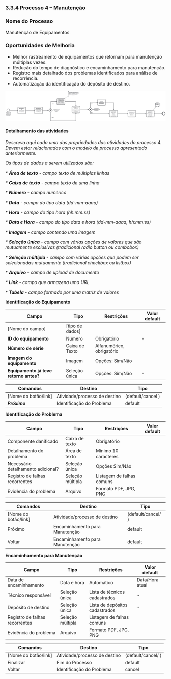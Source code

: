 ### 3.3.4 Processo 4 – Manutenção 

### Nome do Processo
Manutenção de Equipamentos

### Oportunidades de Melhoria
- Melhor rastreamento de equipamentos que retornam para manutenção múltiplas vezes.
- Redução do tempo de diagnóstico e encaminhamento para manutenção.
- Registro mais detalhado dos problemas identificados para análise de recorrência.
- Automatização da identificação do depósito de destino.
  
![Exemplo de um Modelo BPMN do PROCESSO 4](images/modelagemmanutencao.svg "Modelo BPMN do Processo 4.")

#### Detalhamento das atividades

_Descreva aqui cada uma das propriedades das atividades do processo 4. 
Devem estar relacionadas com o modelo de processo apresentado anteriormente._

_Os tipos de dados a serem utilizados são:_

_* **Área de texto** - campo texto de múltiplas linhas_

_* **Caixa de texto** - campo texto de uma linha_

_* **Número** - campo numérico_

_* **Data** - campo do tipo data (dd-mm-aaaa)_

_* **Hora** - campo do tipo hora (hh:mm:ss)_

_* **Data e Hora** - campo do tipo data e hora (dd-mm-aaaa, hh:mm:ss)_

_* **Imagem** - campo contendo uma imagem_

_* **Seleção única** - campo com várias opções de valores que são mutuamente exclusivas (tradicional radio button ou combobox)_

_* **Seleção múltipla** - campo com várias opções que podem ser selecionadas mutuamente (tradicional checkbox ou listbox)_

_* **Arquivo** - campo de upload de documento_

_* **Link** - campo que armazena uma URL_

_* **Tabela** - campo formado por uma matriz de valores_

**Identificação do Equipamento**

| **Campo**       | **Tipo**         | **Restrições** | **Valor default** |
| ---             | ---              | ---            | ---               |
| [Nome do campo] | [tipo de dados]  |                |                   |
| **ID do equipamento**  |  Número   | Obrigatório    |    -               |
| **Número de série**    | Caixa de Texto   | Alfanumérico, obrigatório |                |
| **Imagem do equipamento**          | Imagem   | Opções: Sim/Não |           |
| **Equipamento já teve retorno antes?**  |  Seleção única   | Opções: Sim/Não    |    -               |

| **Comandos**         |  **Destino**                   | **Tipo** |
| ---                  | ---                            | ---               |
| [Nome do botão/link] | Atividade/processo de destino  | (default/cancel  ) |
| ***Próximo***       |    Identificação do Problema    | default            |


**Identificação do Problema**

| **Campo**       | **Tipo**         | **Restrições** | **Valor default** |
| ---             | ---              | ---            | ---               |
| Componente danificado | Caixa de texto  | Obrigatório  |                   |
| Detalhamento do problema | Área de texto | Mínimo 10 caracteres |                   |
| Necessário detalhamento adicional? | Seleção única | Opções Sim/Não |                   |
| Registro de falhas recorrentes | Seleção múltipla | Listagem de falhas comuns |            |
| Evidência do problema | Arquivo | Formato PDF, JPG, PNG |            |


| **Comandos**         |  **Destino**                   | **Tipo**          |
| ---                  | ---                            | ---               |
| [Nome do botão/link] | Atividade/processo de destino  | (default/cancel/  ) |
| Próximo              |  Encaminhamento para Manutenção | default                  |
| Voltar  |  Encaminhamento para Manutenção | default                  |


**Encaminhamento para Manutenção**

| **Campo**       | **Tipo**         | **Restrições** | **Valor default** |
| ---             | ---              | ---            | ---               |
| Data de encaminhamento | Data e hora  | Automático  |  Data/Hora atual  |
| Técnico responsável | Seleção única | Lista de técnicos cadastrados |    -               |
| Depósito de destino | Seleção única | Lista de depósitos cadastrados | -                  |
| Registro de falhas recorrentes | Seleção múltipla | Listagem de falhas comuns |            |
| Evidência do problema | Arquivo | Formato PDF, JPG, PNG |            |


| **Comandos**         |  **Destino**                   | **Tipo**          |
| ---                  | ---                            | ---               |
| [Nome do botão/link] | Atividade/processo de destino  | (default/cancel/  ) |
| Finalizar |  Fim do Processo | default                |
| Voltar  |  Identificação do Problema | cancel    |





